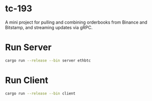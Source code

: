 # tc-193

A mini project for pulling and combining orderbooks from Binance and Bitstamp, and streaming updates via gRPC.

# Run Server
```bash
cargo run --release --bin server ethbtc
```

# Run Client
```bash
cargo run --release --bin client
```
